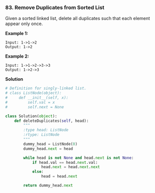 ### 83. Remove Duplicates from Sorted List

Given a sorted linked list, delete all duplicates such that each element appear only once.

**Example 1:**
```
Input: 1->1->2
Output: 1->2
```

**Example 2:**
```
Input: 1->1->2->3->3
Output: 1->2->3
```

**Solution**
```Python
# Definition for singly-linked list.
# class ListNode(object):
#     def __init__(self, x):
#         self.val = x
#         self.next = None

class Solution(object):
    def deleteDuplicates(self, head):
        """
        :type head: ListNode
        :rtype: ListNode
        """
        dummy_head = ListNode(0)
        dummy_head.next = head

        while head is not None and head.next is not None:
            if head.val == head.next.val:
                head.next = head.next.next
            else:
                head = head.next

        return dummy_head.next
                
            
```